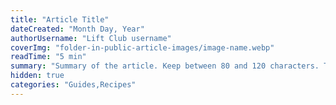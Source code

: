 ```yaml
---
title: "Article Title"
dateCreated: "Month Day, Year"
authorUsername: "Lift Club username"
coverImg: "folder-in-public-article-images/image-name.webp"
readTime: "5 min"
summary: "Summary of the article. Keep between 80 and 120 characters. That is roughly the length of this line of text."
hidden: true
categories: "Guides,Recipes"
---
```

